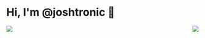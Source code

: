 # Hi, I'm @joshtronic 👋

<img align="left" src="https://github-readme-stats.vercel.app/api?username=joshtronic&theme=dark&show_icons=true&include_all_commits=true&count_private=true&border_radius=12">

<img align="right" src="https://github-readme-stats.vercel.app/api/top-langs/?username=joshtronic&theme=dark&layout=compact&langs_count=10&border_radius=12">

<!--
**joshtronic/joshtronic** is a ✨ _special_ ✨ repository because its `README.md` (this file) appears on your GitHub profile.

Here are some ideas to get you started:

- 🔭 I’m currently working on ...
- 🌱 I’m currently learning ...
- 👯 I’m looking to collaborate on ...
- 🤔 I’m looking for help with ...
- 💬 Ask me about ...
- 📫 How to reach me: ...
- 😄 Pronouns: ...
- ⚡ Fun fact: ...
-->
